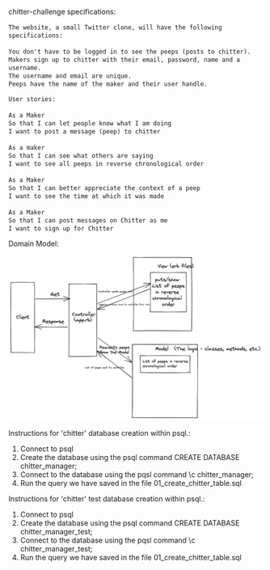 chitter-challenge specifications:

```
The website, a small Twitter clone, will have the following specifications:

You don't have to be logged in to see the peeps (posts to chitter).
Makers sign up to chitter with their email, password, name and a username.
The username and email are unique.
Peeps have the name of the maker and their user handle.

```

```
User stories:

As a Maker
So that I can let people know what I am doing  
I want to post a message (peep) to chitter

As a maker
So that I can see what others are saying  
I want to see all peeps in reverse chronological order

As a Maker
So that I can better appreciate the context of a peep
I want to see the time at which it was made

As a Maker
So that I can post messages on Chitter as me
I want to sign up for Chitter
```

Domain Model:

![](images/chitter-challenge_domain_model.png)




Instructions for 'chitter' database creation within psql.:

1. Connect to psql
2. Create the database using the psql command CREATE DATABASE chitter_manager;
3. Connect to the database using the pqsl command \c chitter_manager;
4. Run the query we have saved in the file 01_create_chitter_table.sql


Instructions for 'chitter' test database creation within psql.:

1. Connect to psql
2. Create the database using the psql command CREATE DATABASE chitter_manager_test;
3. Connect to the database using the pqsl command \c chitter_manager_test;
4. Run the query we have saved in the file 01_create_chitter_table.sql
